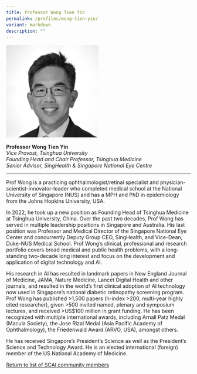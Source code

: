 ```yaml
---
title: Professor Wong Tien Yin
permalink: /profiles/wong-tien-yin/
variant: markdown
description: ""
---
```

<div style="width:50%"><img src="/images/People/wong_tien_yin.jpeg" alt="Professor Wong Tien Yin"></div>

**Professor Wong Tien Yin**<br>*Vice Provost, Tsinghua University*<br>*Founding Head and Chair Professor, Tsinghua Medicine*<br>*Senior Advisor, SingHealth &amp; Singapore National Eye Centre*<br>

---

Prof Wong is a practicing ophthalmologist/retinal specialist and physician-scientist-innovator-leader who completed medical school at the National University of Singapore (NUS) and has a MPH and PhD in epidemiology from the Johns Hopkins University, USA. 

In 2022, he took up a new position as Founding Head of Tsinghua Medicine at Tsinghua University, China. Over the past two decades, Prof Wong has served in multiple leadership positions in Singapore and Australia. His last position was Professor and Medical Director of the Singapore National Eye Center and concurrently Deputy Group CEO, SingHealth, and Vice-Dean, Duke-NUS Medical School. Prof Wong’s clinical, professional and research portfolio covers broad medical and public health problems, with a long-standing two-decade long interest and focus on the development and application of digital technology and AI. 

His research in AI has resulted in landmark papers in New England Journal of Medicine, JAMA, Nature Medicine, Lancet Digital Health and other journals, and resulted in the world’s first clinical adoption of AI technology now used in Singapore’s national diabetic retinopathy screening program. Prof Wong has published &gt;1,500 papers (h-index &gt;200, multi-year highly cited researcher), given &gt;500 invited named, plenary and symposium lectures, and received &gt;US$100 million in grant funding. He has been recognized with multiple international awards, including Arnall Patz Medal (Macula Society), the Jose Rizal Medal (Asia Pacific Academy of Ophthalmology), the Friedenwald Award (ARVO, USA), amongst others. 

He has received Singapore’s President’s Science as well as the President’s Science and Technology Award. He is an elected international (foreign) member of the US National Academy of Medicine.

[Return to list of SCAI community members](/community)